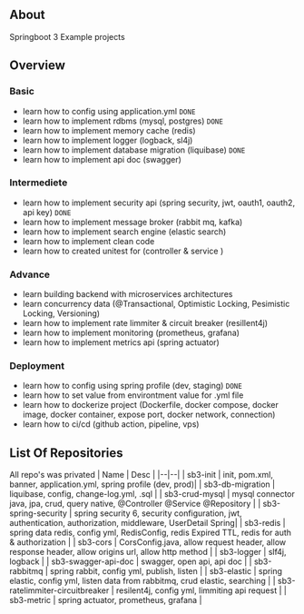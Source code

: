 ## About
Springboot 3 Example projects

## Overview
### Basic
- learn how to config using application.yml   `DONE`
- learn how to implement rdbms (mysql, postgres)    `DONE`
- learn how to implement memory cache (redis) 
- learn how to implement logger (logback, sl4j) 
- learn how to implement database migration (liquibase)    `DONE`
- learn how to implement api doc (swagger)

### Intermediete
- learn how to implement security api (spring security, jwt, oauth1, oauth2, api key)    `DONE`
- learn how to implement message broker (rabbit mq, kafka)
- learn how to implement search engine (elastic search)
- learn how to implement clean code
- learn how to created unitest for (controller & service )

### Advance
- learn building backend with microservices architectures
- learn concurrency data (@Transactional, Optimistic Locking, Pesimistic Locking, Versioning)
- learn how to implement rate limmiter & circuit breaker (resillent4j)
- learn how to implement monitoring (prometheus, grafana)
- learn how to implement metrics api (spring actuator)

### Deployment
- learn how to config using spring profile (dev, staging)    `DONE`
- learn how to set value from environtment value for .yml file
- learn how to dockerize project (Dockerfile, docker compose, docker image, docker container, expose port, docker network, connection)
- learn how to ci/cd (github action, pipeline, vps)

## List Of Repositories
All repo's was privated
| Name | Desc |
|--|--|
| sb3-init | init, pom.xml, banner, application.yml, spring profile (dev, prod)|
| sb3-db-migration | liquibase, config, change-log.yml, .sql |
| sb3-crud-mysql | mysql connector java, jpa, crud, query native, @Controller @Service @Repository |
| sb3-spring-security | spring security 6, security configuration, jwt, authentication, authorization, middleware, UserDetail Spring|
| sb3-redis | spring data redis, config yml, RedisConfig, redis Expired TTL, redis for auth & authorization |
| sb3-cors | CorsConfig.java, allow request header, allow response header, allow origins url, allow http method |
| sb3-logger | slf4j, logback |
| sb3-swagger-api-doc | swagger, open api, api doc |
| sb3-rabbitmq | spring rabbit, config yml, publish, listen |
| sb3-elastic | spring elastic, config yml, listen data from rabbitmq, crud elastic, searching |
| sb3-ratelimmiter-circuitbreaker | resilent4j, config yml, limmiting api request |
| sb3-metric | spring actuator, prometheus, grafana |





